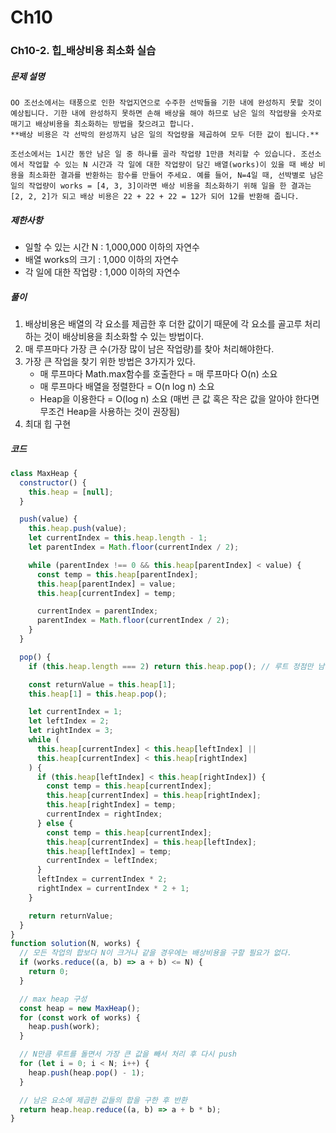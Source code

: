# Ch10
### Ch10-2. 힙_배상비용 최소화 실습
##### 문제 설명
    OO 조선소에서는 태풍으로 인한 작업지연으로 수주한 선박들을 기한 내에 완성하지 못할 것이 예상됩니다. 기한 내에 완성하지 못하면 손해 배상을 해야 하므로 남은 일의 작업량을 숫자로 매기고 배상비용을 최소화하는 방법을 찾으려고 합니다.
    **배상 비용은 각 선박의 완성까지 남은 일의 작업량을 제곱하여 모두 더한 값이 됩니다.**

    조선소에서는 1시간 동안 남은 일 중 하나를 골라 작업량 1만큼 처리할 수 있습니다. 조선소에서 작업할 수 있는 N 시간과 각 일에 대한 작업량이 담긴 배열(works)이 있을 때 배상 비용을 최소화한 결과를 반환하는 함수를 만들어 주세요. 예를 들어, N=4일 때, 선박별로 남은 일의 작업량이 works = [4, 3, 3]이라면 배상 비용을 최소화하기 위해 일을 한 결과는 [2, 2, 2]가 되고 배상 비용은 22 + 22 + 22 = 12가 되어 12를 반환해 줍니다.
##### 제한사항
- 일할 수 있는 시간 N : 1,000,000 이하의 자연수
- 배열 works의 크기 : 1,000 이하의 자연수
- 각 일에 대한 작업량 : 1,000 이하의 자연수
##### 풀이
1. 배상비용은 배열의 각 요소를 제곱한 후 더한 값이기 때문에 각 요소를 골고루 처리하는 것이 배상비용을 최소화할 수 있는 방법이다.
2. 매 루프마다 가장 큰 수(가장 많이 남은 작업량)를 찾아 처리해야한다.
3. 가장 큰 작업을 찾기 위한 방법은 3가지가 있다.
    - 매 루프마다 Math.max함수를 호출한다 = 매 루프마다 O(n) 소요
    - 매 루프마다 배열을 정렬한다 = O(n log n) 소요
    - Heap을 이용한다 = O(log n) 소요
    (매번 큰 값 혹은 작은 값을 알아야 한다면 무조건 Heap을 사용하는 것이 권장됨)
4. 최대 힙 구현
##### 코드
```javascript
class MaxHeap {
  constructor() {
    this.heap = [null];
  }

  push(value) {
    this.heap.push(value);
    let currentIndex = this.heap.length - 1;
    let parentIndex = Math.floor(currentIndex / 2);

    while (parentIndex !== 0 && this.heap[parentIndex] < value) {
      const temp = this.heap[parentIndex];
      this.heap[parentIndex] = value;
      this.heap[currentIndex] = temp;

      currentIndex = parentIndex;
      parentIndex = Math.floor(currentIndex / 2);
    }
  }

  pop() {
    if (this.heap.length === 2) return this.heap.pop(); // 루트 정점만 남은 경우

    const returnValue = this.heap[1];
    this.heap[1] = this.heap.pop();

    let currentIndex = 1;
    let leftIndex = 2;
    let rightIndex = 3;
    while (
      this.heap[currentIndex] < this.heap[leftIndex] ||
      this.heap[currentIndex] < this.heap[rightIndex]
    ) {
      if (this.heap[leftIndex] < this.heap[rightIndex]) {
        const temp = this.heap[currentIndex];
        this.heap[currentIndex] = this.heap[rightIndex];
        this.heap[rightIndex] = temp;
        currentIndex = rightIndex;
      } else {
        const temp = this.heap[currentIndex];
        this.heap[currentIndex] = this.heap[leftIndex];
        this.heap[leftIndex] = temp;
        currentIndex = leftIndex;
      }
      leftIndex = currentIndex * 2;
      rightIndex = currentIndex * 2 + 1;
    }

    return returnValue;
  }
}
function solution(N, works) {
  // 모든 작업의 합보다 N이 크거나 같을 경우에는 배상비용을 구할 필요가 없다.
  if (works.reduce((a, b) => a + b) <= N) {
    return 0;
  }

  // max heap 구성
  const heap = new MaxHeap();
  for (const work of works) {
    heap.push(work);
  }

  // N만큼 루트를 돌면서 가장 큰 값을 빼서 처리 후 다시 push
  for (let i = 0; i < N; i++) {
    heap.push(heap.pop() - 1);
  }

  // 남은 요소에 제곱한 값들의 합을 구한 후 반환
  return heap.heap.reduce((a, b) => a + b * b);
}
```